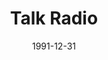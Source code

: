 ---
layout: productions
title: Talk Radio
date: 1991-12-31
opening_date: 1991-12-31
approx_date: year
featured_image:
Theatre: Players by the Sea
cast:
crew:
- Director: Michael Lipp
---